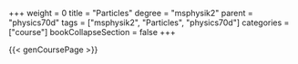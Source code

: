 +++
weight = 0
title = "Particles"
degree = "msphysik2"
parent = "physics70d"
tags = ["msphysik2", "Particles", "physics70d"]
categories = ["course"]
bookCollapseSection = false
+++

{{< genCoursePage >}}

